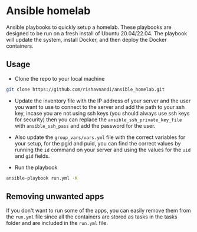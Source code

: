 # Ansible homelab

Ansible playbooks to quickly setup a homelab. These playbooks are designed to be run on a fresh install of Ubuntu 20.04/22.04.
The playbook will update the system, install Docker, and then deploy the Docker containers.

## Usage

- Clone the repo to your local machine

```bash
git clone https://github.com/rishavnandi/ansible_homelab.git
```

- Update the inventory file with the IP address of your server and the user you want to use to connect to the server and add the path to your ssh key, incase you are not using ssh keys (you should always use ssh keys for security) then you can replace the `ansible_ssh_private_key_file` with `ansible_ssh_pass` and add the password for the user. 

- Also update the `group_vars/vars.yml` file with the correct variables for your setup, for the pgid and puid, you can find the correct values by running the `id` command on your server and using the values for the `uid` and `gid` fields.

- Run the playbook

```bash
ansible-playbook run.yml -K
```

## Removing unwanted apps

If you don't want to run some of the apps, you can easily remove them from the `run.yml` file since all the containers are stored as tasks in the tasks folder and are included in the `run.yml` file.